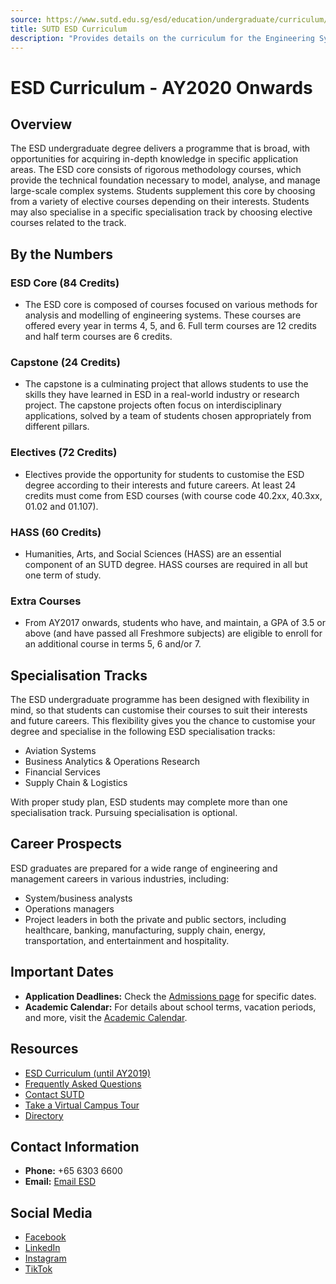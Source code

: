 ```yaml
---
source: https://www.sutd.edu.sg/esd/education/undergraduate/curriculum/beyond-ay-2019/
title: SUTD ESD Curriculum
description: "Provides details on the curriculum for the Engineering Systems and Design (ESD) pillar."
---
```


# ESD Curriculum - AY2020 Onwards

## Overview
The ESD undergraduate degree delivers a programme that is broad, with opportunities for acquiring in-depth knowledge in specific application areas. The ESD core consists of rigorous methodology courses, which provide the technical foundation necessary to model, analyse, and manage large-scale complex systems. Students supplement this core by choosing from a variety of elective courses depending on their interests. Students may also specialise in a specific specialisation track by choosing elective courses related to the track.

## By the Numbers

### ESD Core (84 Credits)
- The ESD core is composed of courses focused on various methods for analysis and modelling of engineering systems. These courses are offered every year in terms 4, 5, and 6. Full term courses are 12 credits and half term courses are 6 credits.

### Capstone (24 Credits)
- The capstone is a culminating project that allows students to use the skills they have learned in ESD in a real-world industry or research project. The capstone projects often focus on interdisciplinary applications, solved by a team of students chosen appropriately from different pillars.

### Electives (72 Credits)
- Electives provide the opportunity for students to customise the ESD degree according to their interests and future careers. At least 24 credits must come from ESD courses (with course code 40.2xx, 40.3xx, 01.02 and 01.107).

### HASS (60 Credits)
- Humanities, Arts, and Social Sciences (HASS) are an essential component of an SUTD degree. HASS courses are required in all but one term of study.

### Extra Courses
- From AY2017 onwards, students who have, and maintain, a GPA of 3.5 or above (and have passed all Freshmore subjects) are eligible to enroll for an additional course in terms 5, 6 and/or 7.

## Specialisation Tracks
The ESD undergraduate programme has been designed with flexibility in mind, so that students can customise their courses to suit their interests and future careers. This flexibility gives you the chance to customise your degree and specialise in the following ESD specialisation tracks:
- Aviation Systems
- Business Analytics & Operations Research
- Financial Services
- Supply Chain & Logistics

With proper study plan, ESD students may complete more than one specialisation track. Pursuing specialisation is optional.

## Career Prospects
ESD graduates are prepared for a wide range of engineering and management careers in various industries, including:
- System/business analysts
- Operations managers
- Project leaders in both the private and public sectors, including healthcare, banking, manufacturing, supply chain, energy, transportation, and entertainment and hospitality.

## Important Dates
- **Application Deadlines:** Check the [Admissions page](https://www.sutd.edu.sg/esd/admissions) for specific dates.
- **Academic Calendar:** For details about school terms, vacation periods, and more, visit the [Academic Calendar](https://www.sutd.edu.sg/esd/education/undergraduate/academic-calendar/overview/ay2024-onwards/).

## Resources
- [ESD Curriculum (until AY2019)](https://www.sutd.edu.sg/esd/education/undergraduate/curriculum/until-ay2019/)
- [Frequently Asked Questions](https://www.sutd.edu.sg/esd/education/undergraduate/faq/)
- [Contact SUTD](https://www.sutd.edu.sg/esd/contact-us/)
- [Take a Virtual Campus Tour](https://virtualtour.sutd.edu.sg/)
- [Directory](https://www.sutd.edu.sg/esd/contact-us/) 

## Contact Information
- **Phone:** +65 6303 6600
- **Email:** [Email ESD](mailto:esd@sutd.edu.sg)

## Social Media
- [Facebook](https://www.facebook.com/sutdsingapore)
- [LinkedIn](https://www.linkedin.com/school/sutd)
- [Instagram](https://www.instagram.com/sutdsg/)
- [TikTok](https://www.tiktok.com/@sutd_sg)